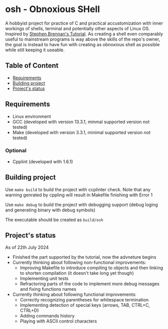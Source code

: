 # osh - Obnoxious SHell

A hobbyist project for practice of C and practical accustomization with inner workings of shells, terminal and potentially other aspects of Linux OS. Inspired by [Stephen Brennan's Tutorial](https://brennan.io/2015/01/16/write-a-shell-in-c/). As creating a shell even comparably useful to mainstream programs is way above the skills of the repo's owner, the goal is instead to have fun with creating as obnoxious shell as possible while still keeping it useable.

## Table of Content
- [Requirements](#requirements)
- [Building project](#building-project)
- [Project's status](#project-s-status)

## Requirements
- Linux environment
- GCC (developed with version 13.3.1, minmal supported version not tested)
- Make (developed with version 3.3.1, minimal supported version not tested)
### Optional
- Cpplint (developed with 1.6.1) 

## Building project 

Use `make build` to build the project with ccplinter check. Note that any warning genrated by cppling will result in Makefile finishing with Error 1

Use `make debug` to build the project with debugging support (debug loging and generating binary with debug symbols)

The executable should be created as `build/osh`

## Project's status

As of 22th July 2024
- Finished the part supported by the tutorial, now the advneture begins
- Currently thinking about following non-functional improvements:
  * Improving Makefile to introduce compiling to objects and then linking to shorten compilation (it doesn't take long yet though)
  * Implementing unit tests
  * Refractoring parts of the code to implement more debug messages and fixing functions names
- Currently thinking about following functional improvements:
  * Correctly recognizing parentheses for whitespace termination
  * Implementing detection of special keys (arrows, TAB, CTRL+C, CTRL+D)
  * Adding commands history
  * Playing with ASCII control characters
